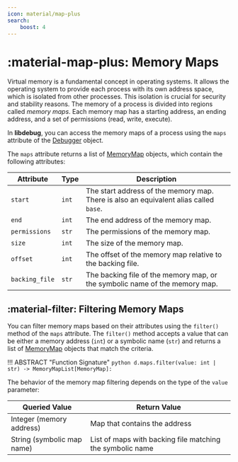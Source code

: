 ```yaml
---
icon: material/map-plus
search:
    boost: 4
---
```

# :material-map-plus: Memory Maps
Virtual memory is a fundamental concept in operating systems. It allows the operating system to provide each process with its own address space, which is isolated from other processes. This isolation is crucial for security and stability reasons. The memory of a process is divided into regions called *memory maps*. Each memory map has a starting address, an ending address, and a set of permissions (read, write, execute).

In **libdebug**, you can access the memory maps of a process using the `maps` attribute of the [Debugger](../../from_pydoc/generated/debugger/debugger/) object.

The `maps` attribute returns a list of [MemoryMap](../../from_pydoc/generated/data/memory_map/) objects, which contain the following attributes:

| Attribute | Type | Description |
|-----------|------|-------------|
| `start`   | `int` | The start address of the memory map. There is also an equivalent alias called `base`. |
| `end`     | `int` | The end address of the memory map. |
| `permissions` | `str` | The permissions of the memory map. |
| `size` | `int` | The size of the memory map. |
| `offset` | `int` | The offset of the memory map relative to the backing file. |
| `backing_file` | `str` | The backing file of the memory map, or the symbolic name of the memory map. |

## :material-filter: Filtering Memory Maps
You can filter memory maps based on their attributes using the `filter()` method of the `maps` attribute. The `filter()` method accepts a value that can be either a memory address (`int`) or a symbolic name (`str`) and returns a list of [MemoryMap](../../from_pydoc/generated/data/memory_map/) objects that match the criteria.

!!! ABSTRACT "Function Signature"
    ```python
    d.maps.filter(value: int | str) -> MemoryMapList[MemoryMap]:
    ```

The behavior of the memory map filtering depends on the type of the `value` parameter:

| Queried Value | Return Value |
|-------------| ------------|
| Integer (memory address)     | Map that contains the address  |
| String (symbolic map name)     | List of maps with backing file matching the symbolic name |
